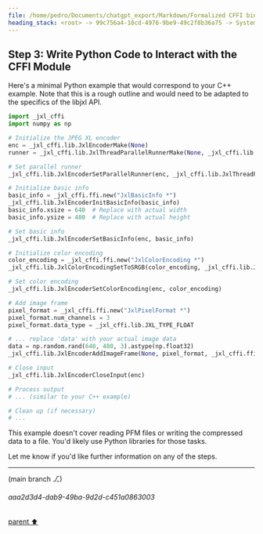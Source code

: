 ```yaml
---
file: /home/pedro/Documents/chatgpt_export/Markdown/Formalized CFFI bindings for JPEG XL C interface.md
heading_stack: <root> -> 99c756a4-10cd-4976-9be9-49c2f8b36a75 -> System -> 4fd70df5-846e-4e1d-a059-858ee14a15b4 -> System -> aaa2a67b-8d69-4ed1-a62a-fe469ca0e47f -> User -> 747d4e11-f5f7-4f62-b0ce-0a8fe24a625d -> Assistant -> Functions Used -> Structs Used -> Enumerations Used -> Formalized C Interface Header -> aaa295b3-519d-4426-a155-930182c04486 -> User -> e19a2371-2ff3-4793-b0ae-fb24291980aa -> Assistant -> aaa23787-e4e8-4950-9306-5fb7dd46adc3 -> User -> 6289d948-f88a-4532-90ba-c86b726bf931 -> Assistant -> aaa20920-759c-4997-95f8-4022127ea9c7 -> User -> 1079c222-270e-41ef-adf4-786cdf6c136d -> Assistant -> Steps to Create CFFI Bindings -> aaa25de2-eec1-401f-a1ff-afa6e896fa38 -> User -> c238d312-ae45-439c-82f8-924ca70f3892 -> Assistant -> aaa2028c-f04e-4f77-8672-4b6bbaff358d -> User -> 4a8436ec-88d2-4bea-9789-fea3a15738c3 -> Assistant -> Step 1: Generate a CFFI-Compatible Header -> Step 2: Generate and Compile the CFFI Module -> Step 3: Write Python Code to Interact with the CFFI Module
---
```

## Step 3: Write Python Code to Interact with the CFFI Module

Here's a minimal Python example that would correspond to your C++ example. Note that this is a rough outline and would need to be adapted to the specifics of the libjxl API.

```python
import _jxl_cffi
import numpy as np

# Initialize the JPEG XL encoder
enc = _jxl_cffi.lib.JxlEncoderMake(None)
runner = _jxl_cffi.lib.JxlThreadParallelRunnerMake(None, _jxl_cffi.lib.JxlThreadParallelRunnerDefaultNumWorkerThreads())

# Set parallel runner
_jxl_cffi.lib.JxlEncoderSetParallelRunner(enc, _jxl_cffi.lib.JxlThreadParallelRunner, runner)

# Initialize basic info
basic_info = _jxl_cffi.ffi.new("JxlBasicInfo *")
_jxl_cffi.lib.JxlEncoderInitBasicInfo(basic_info)
basic_info.xsize = 640  # Replace with actual width
basic_info.ysize = 480  # Replace with actual height

# Set basic info
_jxl_cffi.lib.JxlEncoderSetBasicInfo(enc, basic_info)

# Initialize color encoding
color_encoding = _jxl_cffi.ffi.new("JxlColorEncoding *")
_jxl_cffi.lib.JxlColorEncodingSetToSRGB(color_encoding, _jxl_cffi.lib.JXL_FALSE)

# Set color encoding
_jxl_cffi.lib.JxlEncoderSetColorEncoding(enc, color_encoding)

# Add image frame
pixel_format = _jxl_cffi.ffi.new("JxlPixelFormat *")
pixel_format.num_channels = 3
pixel_format.data_type = _jxl_cffi.lib.JXL_TYPE_FLOAT

# ... replace 'data' with your actual image data
data = np.random.rand(640, 480, 3).astype(np.float32)
_jxl_cffi.lib.JxlEncoderAddImageFrame(None, pixel_format, _jxl_cffi.ffi.from_buffer(data), data.nbytes)

# Close input
_jxl_cffi.lib.JxlEncoderCloseInput(enc)

# Process output
# ... (similar to your C++ example)

# Clean up (if necessary)
# ...
```

This example doesn't cover reading PFM files or writing the compressed data to a file. You'd likely use Python libraries for those tasks.

Let me know if you'd like further information on any of the steps.

---

(main branch ⎇)
###### aaa2d3d4-dab9-49ba-9d2d-c451a0863003
[parent ⬆️](#4fd70df5-846e-4e1d-a059-858ee14a15b4)
